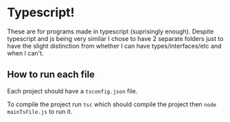 # Typescript!

These are for programs made in typescript (suprisingly enough). Despite typescript and js being very similar I chose to have 2 separate folders just to have the slight distinction from whether I can have types/interfaces/etc and when I can't.

## How to run each file

Each project should have a `tsconfig.json` file.

To compile the project run `tsc` which should compile the project then `node mainTsFile.js` to run it.
